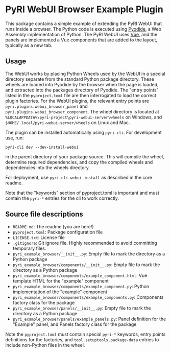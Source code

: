# PyRI WebUI Browser Example Plugin

This package contains a simple example of extending the PyRI WebUI that runs inside a browser. The Python
code is executed using [Pyodide](https://github.com/pyodide/pyodide), a Web Assembly implementation of Python. The
PyRI WebUI uses [Vue](https://vuejs.org/), and the panels are implemented a Vue components that are added to
the layout, typically as a new tab.

## Usage

The WebUI works by placing Python Wheels used by the WebUI in a special directory separate from the
standard Python package directory. These wheels are loaded into Pyodide by the browser when the page is loaded,
and extracted into the packages directory of Pyodide. The "entry points" listed in the `pyproject.toml`
file are then interrogated to load the correct plugin factories. For the WebUI plugins, the relevant entry points
are `pyri.plugins.webui_browser_panel` and `pyri.plugins.webui_browser_component`. The wheel directory is located
at `%LOCALAPPDATA%\pyri-project\pyri-webui-server\wheels` on Windows, and `$HOME/.local/pyri-webui-server/wheels`
on Linux and Mac.

The plugin can be installed automatically using `pyri-cli`. For development use, run:

```
pyri-cli dev --dev-install-webui
```

in the parent directory of your package source. This will compile the wheel, determine required dependencies,
and copy the compiled wheels and dependencies into the wheels directory.

For deployment, use `pyri-cli webui-install` as described in the core readme.

Note that the "keywords" section of pyproject.toml is important and must contain the `pyri-*` entries for
the cli to work correctly.

## Source file descriptions

- `README.md`: The readme (you are here!)
- `pyproject.toml`: Package configuration file
- `LICENSE.txt`: License file
- `.gitignore`: Git ignore file. Highly recommended to avoid committing temporary files.
- `pyri_example_browser/__init__.py`: Empty file to mark the directory as a Python package
- `pyri_example_browser/components/__init__.py`: Empty file to mark the directory as a Python package
- `pyri_example_browser/components/example_component.html`: Vue template HTML for the "example" component
- `pyri_example_browser/components/example_component.py`: Python implementation of the "example" component
- `pyri_example_browser/components/example_components.py`: Components factory class for the package
- `pyri_example_browser/panels/__init__.py`: Empty file to mark the directory as a Python package
- `pyri_example_browser/panels/example_panels.py`: Panel definition for the "Example" panel, and Panels factory class for the package

Note the `pyproject.toml` must contain special `pyri-*` keywords, entry points definitions for the factories,
and `tool.setuptools.package-data` entries to include non-Python files in the wheel.